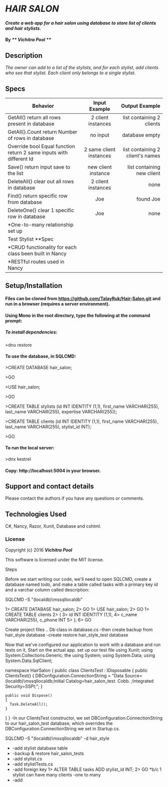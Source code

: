 # _HAIR SALON_

#### _Create a web app for a hair salon using database to store list of clients and hair stylists._

#### By _** Vichitra Pool **_

## Description

_The owner can add to a list of the stylists, and for each stylist, add clients who see that stylist. Each client only belongs to a single stylist._


## Specs

| Behavior     | Input Example  |Output Example  |
| ------------- |:-------------:| -----:|
|GetAll() return all rows present in database |2 client instances | list containing 2 clients
|GetAll().Count return Number of rows in database | no input | database empty
|Override bool Equal function return 2 same inputs with different Id | 2 same client instances | list containing 2 client's names
|Save() return input save to the list | new client instance | list containing new client
|DeleteAll() clear out all rows in database | 2 client instances | none
|Find() return specific row from database | Joe | found Joe
|DeleteOne() clear 1 specific row in database | Joe | none
|*One-to-many relationship set up
|Test Stylist **Spec 
|*CRUD functionality for each class been built in Nancy
|*RESTful routes used in Nancy


## Setup/Installation
#### Files can be cloned from https://github.com/TalayRuk/Hair-Salon.git and run in a browser (requires a server environment).

#### Using Mono in the root directory, type the following at the command prompt:

##### To install dependencies:

\>dnu restore

#### To use the database, in SQLCMD:

\>CREATE DATABASE hair_salon;

\>GO

\>USE hair_salon;

\>GO

\>CREATE TABLE stylists (id INT IDENTITY (1,1), first_name VARCHAR(255), last_name VARCHAR(255), expertise VARCHAR(255));

\>CREATE TABLE clients (id INT IDENTITY (1,1), first_name VARCHAR(255), last_name VARCHAR(255), stylist_id INT);

\>GO

#### To run the local server:

\>dnx kestrel

#### Copy: http://localhost:5004 in your browser.

## Support and contact details

Please contact the authors if you have any questions or comments.

## Technologies Used

C#, Nancy, Razor, Xunit, Database and cshtml.

### License

Copyright (c) 2016 **_Vichitra Pool_**

This software is licensed under the MIT license.

Steps

Before we start writing our code, we'll need to open SQLCMD, create a database named todo, and make a table called tasks with a primary key id and a varchar column called description:

SQLCMD -S "(localdb)\mssqllocaldb"

1> CREATE DATABASE hair_salon;
2> GO
1> USE hair_salon;
2> GO
1> CREATE TABLE clients
2> (
3>   id INT IDENTITY (1,1),
4>   c_name VARCHAR(255), c_phone INT
5> );
6> GO

Create project files .. Db class in database.cs 
-then create backup from hair_style database
-create restore hair_style_test database

Now that we've configured our application to work with a database and run tests on it, 
Start on the actual app. 
set up our test file 
using Xunit;
using System.Collections.Generic; the 
using System;
using System.Data;
using System.Data.SqlClient;

namespace HairSalon
{
  public class ClientsTest : IDisposable
  {
    public ClientsTest()
    {
      DBConfiguration.ConnectionString = "Data Source=(localdb)\\mssqllocaldb;Initial Catalog=hair_salon_test.   Cobb.  ;Integrated Security=SSPI;";
    }

    public void Dispose()
    {
      Task.DeleteAll();
    }
  }
}
-In our ClientsTest constructor, we set DBConfiguration.ConnectionString to our hair_salon_test database, which overrides the DBConfiguration.ConnectionString we set in Startup.cs.

SQLCMD -S "(localdb)\mssqllocaldb" -d hair_style

* -add stylist database table
* -backup & restore hair_salon_tests
* -add stylist.cs 
* -add stylistTests.cs 
* -add foreign key 
     1> ALTER TABLE tasks ADD stylist_id INT;
     2> GO
      *b/c 1 stylist can have many clients 
       -one to many 
* -add 
